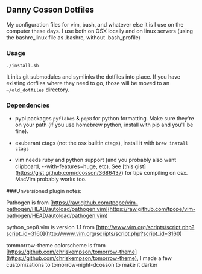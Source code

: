 ## Danny Cosson Dotfiles

My configuration files for vim, bash, and whatever else it is I use on the computer these days.  I use both on OSX locally and on linux servers (using the bashrc\_linux file as .bashrc, without .bash\_profile)



### Usage

`./install.sh`

It inits git submodules and symlinks the dotfiles into place. If you have existing dotfiles where they need to go, those will be moved to an `~/old_dotfiles` directory.



### Dependencies

- pypi packages `pyflakes` & `pep8` for python formatting. Make sure they're on your path (if you use homebrew python, install with pip and you'll be fine).

- exuberant ctags (not the osx builtin ctags), install it with `brew install ctags`

- vim needs ruby and python support (and you probably also want clipboard, --with-features=huge, etc). See [this gist] (https://gist.github.com/dcosson/3686437) for tips compiling on osx. MacVim probably works too.



###Unversioned plugin notes:

Pathogen is from [https://raw.github.com/tpope/vim-pathogen/HEAD/autoload/pathogen.vim](https://raw.github.com/tpope/vim-pathogen/HEAD/autoload/pathogen.vim)

python\_pep8.vim is version 1.1 from [http://www.vim.org/scripts/script.php?script_id=3160](http://www.vim.org/scripts/script.php?script_id=3160)

tommorrow-theme colorscheme is from [https://github.com/chriskempson/tomorrow-theme](https://github.com/chriskempson/tomorrow-theme), I made a few customizations to tomorrow-night-dcosson to make it darker
